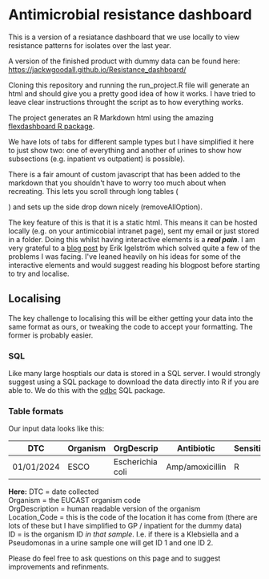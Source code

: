 # Antimicrobial resistance dashboard

This is a version of a resiatance dashboard that we use locally to view resistance patterns for isolates over the last year.

A version of the finished product with dummy data can be found here:
https://jackwgoodall.github.io/Resistance_dashboard/

Cloning this repository and running the run_project.R file will generate an html and should give you a pretty good idea of how it works.  I have tried to leave clear instructions throught the script as to how everything works.

The project generates an R Markdown html using the amazing [flexdashboard R package](https://pkgs.rstudio.com/flexdashboard/).  

We have lots of tabs for different sample types but I have simplified it here to just show two: one of everything and another of urines to show how subsections (e.g. inpatient vs outpatient) is possible). 

There is a fair amount of custom javascript that has been added to the markdown that you shouldn't have to worry too much about when recreating.  This lets you scroll through long tables (<div id="scrollable">) and sets up the side drop down nicely (removeAllOption).

The key feature of this is that it is a static html.  This means it can be hosted locally (e.g. on your antimicobial intranet page), sent my email or just stored in a folder. 
Doing this whilst having interactive elements is a ***real pain***.  I am very grateful to a [blog post](https://www.erikigelstrom.com/articles/interactive-dashboards-in-r-without-shiny/) by Erik Igelström which solved quite a few of the problems I was facing.  I've leaned heavily on his ideas for some of the interactive elements and would suggest reading his blogpost before starting to try and localise. 

## Localising

The key challenge to localising this will be either getting your data into the same format as ours, or tweaking the code to accept your formatting.  The former is probably easier.

### SQL

Like many large hosptials our data is stored in a SQL server.  I would strongly suggest using a SQL package to download the data directly into R if you are able to.
We do this with the [odbc](https://github.com/r-dbi/odbc) SQL package. 

### Table formats 

Our input data looks like this:

| DTC   | Organism | OrgDescrip       | Antibiotic      | Sensitivity | Location_Code | ID | SpecNo   | Hospital_No   |
|-------|----------|------------------|-----------------|-------------|---------------|----|----------| ------------- |
| 01/01/2024    | ESCO     | Escherichia coli | Amp/amoxicillin | R           | GP            | 1  | MU00001  | MU00001       |

**Here:**
DTC = date collected <br>
Organism = the EUCAST organism code <br>
OrgDescription = human readable version of the organism <br> 
Location_Code = this is the code of the location it has come from (there are lots of these but I have simplified to GP / inpatient for the dummy data) <br>
ID = is the organism ID *in that sample*.  I.e. if there is a Klebsiella and a Pseudomonas in a urine sample one will get ID 1 and one ID 2. <br>

Please do feel free to ask questions on this page and to suggest improvements and refinments. 

